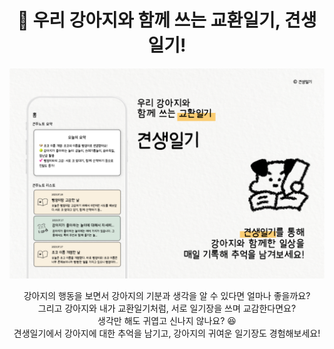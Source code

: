 <h1 align="center">🐶 우리 강아지와 함께 쓰는 교환일기, 견생일기!</h1>

![firstpage.png](./assets/firstpage.png)

<center>강아지의 행동을 보면서 강아지의 기분과 생각을 알 수 있다면 얼마나 좋을까요?</center>

<center>그리고 강아지와 내가 교환일기처럼, 서로 일기장을 쓰며 교감한다면요?</center>

<center>생각만 해도 귀엽고 신나지 않나요? 😆</center>

<center>견생일기에서 강아지에 대한 추억을 남기고, 강아지의 귀여운 일기장도 경험해보세요!</center>
